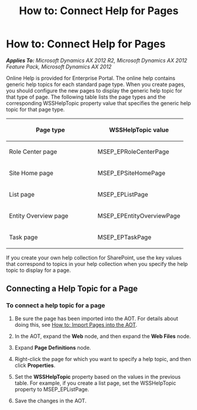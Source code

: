 ﻿---
title: 'How to: Connect Help for Pages'
TOCTitle: 'How to: Connect Help for Pages'
ms:assetid: 0f0184f5-f756-42d3-b637-88b89e4a7c0c
ms:mtpsurl: https://msdn.microsoft.com/en-us/library/Cc519590(v=AX.60)
ms:contentKeyID: 35244899
ms.date: 11/07/2012
mtps_version: v=AX.60
---

# How to: Connect Help for Pages 


_**Applies To:** Microsoft Dynamics AX 2012 R2, Microsoft Dynamics AX 2012 Feature Pack, Microsoft Dynamics AX 2012_

Online Help is provided for Enterprise Portal. The online help contains generic help topics for each standard page type. When you create pages, you should configure the new pages to display the generic help topic for that type of page. The following table lists the page types and the corresponding WSSHelpTopic property value that specifies the generic help topic for that page type.

<table>
<colgroup>
<col style="width: 50%" />
<col style="width: 50%" />
</colgroup>
<thead>
<tr class="header">
<th><p>Page type</p></th>
<th><p>WSSHelpTopic value</p></th>
</tr>
</thead>
<tbody>
<tr class="odd">
<td><p>Role Center page</p></td>
<td><p>MSEP_EPRoleCenterPage</p></td>
</tr>
<tr class="even">
<td><p>Site Home page</p></td>
<td><p>MSEP_EPSiteHomePage</p></td>
</tr>
<tr class="odd">
<td><p>List page</p></td>
<td><p>MSEP_EPListPage</p></td>
</tr>
<tr class="even">
<td><p>Entity Overview page</p></td>
<td><p>MSEP_EPEntityOverviewPage</p></td>
</tr>
<tr class="odd">
<td><p>Task page</p></td>
<td><p>MSEP_EPTaskPage</p></td>
</tr>
</tbody>
</table>


If you create your own help collection for SharePoint, use the key values that correspond to topics in your help collection when you specify the help topic to display for a page.

## Connecting a Help Topic for a Page

### To connect a help topic for a page

1.  Be sure the page has been imported into the AOT. For details about doing this, see [How to: Import Pages into the AOT](how-to-import-pages-into-the-aot.md).

2.  In the AOT, expand the **Web** node, and then expand the **Web Files** node.

3.  Expand **Page Definitions** node.

4.  Right-click the page for which you want to specify a help topic, and then click **Properties**.

5.  Set the **WSSHelpTopic** property based on the values in the previous table. For example, if you create a list page, set the WSSHelpTopic property to MSEP\_EPListPage.

6.  Save the changes in the AOT.

